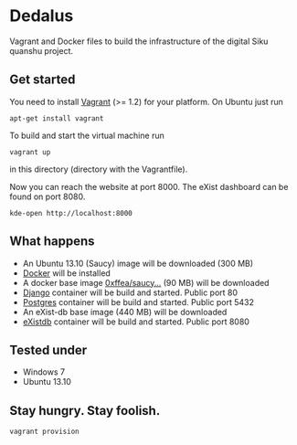 Dedalus
=======
Vagrant and Docker files to build the infrastructure of the digital Siku quanshu project.

Get started
-----------
You need to install [Vagrant](http://www.vagrantup.com/) (>= 1.2) for your platform. On Ubuntu
just run
```shell
apt-get install vagrant 
```

To build and start the virtual machine run
```Shell
vagrant up
```
in this directory (directory with the Vagrantfile).

Now you can reach the website at port 8000. The eXist dashboard can be found on port 8080.
```shell
kde-open http://localhost:8000
```

What happens
------------
* An Ubuntu 13.10 (Saucy) image will be downloaded (300 MB)
* [Docker](http://www.docker.io/) will be installed
* A docker base image [0xffea/saucy...](https://index.docker.io/u/0xffea/saucy-server-cloudimg-amd64/) (90 MB) will be downloaded
* [Django](https://www.djangoproject.com/) container will be build and started. Public port 80
* [Postgres](http://www.postgresql.org/) container will be build and started. Public port 5432
* An eXist-db base image [](https://index.docker.io/u/0xffea/saucy-server-existdb-amd64/) (440 MB) will be downloaded
* [eXistdb](http://exist-db.org/) container will be build and started. Public port 8080

Tested under
------------
* Windows 7
* Ubuntu 13.10

Stay hungry. Stay foolish.
--------------------------
```shell
vagrant provision
```
